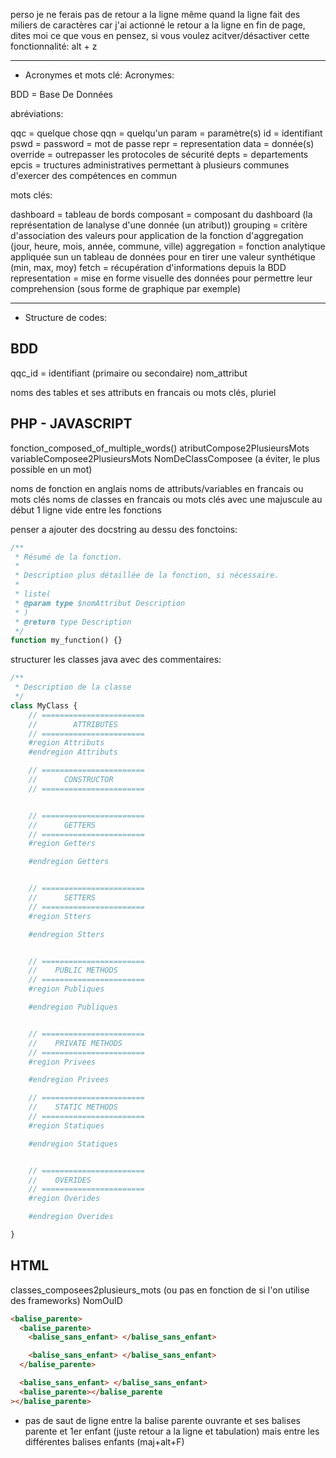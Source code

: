 perso je ne ferais pas de retour a la ligne même quand la ligne fait des miliers de caractères car j'ai actionné le retour a la ligne en fin de page, dites moi ce que vous en pensez, si vous voulez acitver/désactiver cette fonctionnalité:
alt + z

---

- Acronymes et mots clé:
  Acronymes:

BDD = Base De Données

abréviations:

qqc = quelque chose
qqn = quelqu'un
param = paramètre(s)
id = identifiant
pswd = password = mot de passe
repr = representation
data = donnée(s)
override = outrepasser les protocoles de sécurité
depts = departements
epcis = tructures administratives permettant à plusieurs communes d'exercer des compétences en commun

mots clés:

dashboard = tableau de bords
composant = composant du dashboard (la représentation de lanalyse d'une donnée (un atribut))
grouping = critère d'association des valeurs pour application de la fonction d'aggregation (jour, heure, mois, année, commune, ville)
aggregation = fonction analytique appliquée sun un tableau de données pour en tirer une valeur synthétique (min, max, moy)
fetch = récupération d'informations depuis la BDD
representation = mise en forme visuelle des données pour permettre leur comprehension (sous forme de graphique par exemple)

---

- Structure de codes:

## BDD

qqc_id = identifiant (primaire ou secondaire)
nom_attribut

noms des tables et ses attributs en francais ou mots clés, pluriel

## PHP - JAVASCRIPT

fonction_composed_of_multiple_words()
atributCompose2PlusieursMots
variableComposee2PlusieursMots
NomDeClassComposee (a éviter, le plus possible en un mot)

noms de fonction en anglais
noms de attributs/variables en francais ou mots clés
noms de classes en francais ou mots clés avec une majuscule au début
1 ligne vide entre les fonctions

penser a ajouter des docstring au dessu des fonctoins:

```php
/**
 * Résumé de la fonction.
 *
 * Description plus détaillée de la fonction, si nécessaire.
 *
 * liste(
 * @param type $nomAttribut Description
 * )
 * @return type Description
 */
function my_function() {}
```

structurer les classes java avec des commentaires:

```php
/**
 * Description de la classe
 */
class MyClass {
    // =======================
    //        ATTRIBUTES
    // =======================
    #region Attributs
    #endregion Attributs

    // =======================
    //      CONSTRUCTOR
    // =======================


    // =======================
    //      GETTERS
    // =======================
    #region Getters

    #endregion Getters


    // =======================
    //      SETTERS
    // =======================
    #region Stters

    #endregion Stters


    // =======================
    //    PUBLIC METHODS
    // =======================
    #region Publiques

    #endregion Publiques


    // =======================
    //    PRIVATE METHODS
    // =======================
    #region Privees

    #endregion Privees

    // =======================
    //    STATIC METHODS
    // =======================
    #region Statiques

    #endregion Statiques


    // =======================
    //    OVERIDES
    // =======================
    #region Overides

    #endregion Overides

}
```

## HTML

classes_composees2plusieurs_mots (ou pas en fonction de si l'on utilise des frameworks)
NomOuID

```html
<balise_parente>
  <balise_parente>
    <balise_sans_enfant> </balise_sans_enfant>

    <balise_sans_enfant> </balise_sans_enfant>
  </balise_parente>

  <balise_sans_enfant> </balise_sans_enfant>
  <balise_parente></balise_parente
></balise_parente>
```

- pas de saut de ligne entre la balise parente ouvrante et ses balises parente et 1er enfant (juste retour a la ligne et tabulation) mais entre les différentes balises enfants (maj+alt+F)
